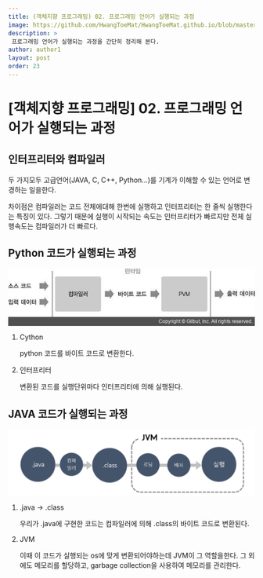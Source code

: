 ```yaml
---
title: (객체지향 프로그래밍) 02. 프로그래밍 언어가 실행되는 과정 
image: https://github.com/HwangToeMat/HwangToeMat.github.io/blob/master/Computer-Science/image/OOP/compile/img0.png?raw=true
description: >
 프로그래밍 언어가 실행되는 과정을 간단히 정리해 본다.
author: author1
layout: post
order: 23
---
```


# [객체지향 프로그래밍] 02. 프로그래밍 언어가 실행되는 과정

## 인터프리터와 컴파일러

두 가지모두 고급언어(JAVA, C, C++, Python...)를 기계가 이해할 수 있는 언어로 변경하는 일을한다.

차이점은 컴파일러는 코드 전체에대해 한번에 실행하고 인터프리터는 한 줄씩 실행한다는 특징이 있다. 그렇기 때문에 실행이 시작되는 속도는 인터프리터가 빠르지만 전체 실행속도는 컴파일러가 더 빠르다.

## Python 코드가 실행되는 과정

<img src="https://github.com/HwangToeMat/HwangToeMat.github.io/blob/master/Computer-Science/image/OOP/compile/img1.png?raw=true" style="max-width:100%;margin-left: auto; margin-right: auto; display: block;">

1. Cython

    python 코드를 바이트 코드로 변환한다.

2. 인터프리터

    변환된 코드를 실행단위마다 인터프리터에 의해 실행된다.

## JAVA 코드가 실행되는 과정

<img src="https://github.com/HwangToeMat/HwangToeMat.github.io/blob/master/Computer-Science/image/OOP/compile/img2.png?raw=true" style="max-width:100%;margin-left: auto; margin-right: auto; display: block;">

1. .java → .class

    우리가 .java에 구현한 코드는 컴파일러에 의해 .class의 바이트 코드로 변환된다. 

2. JVM

    이때 이 코드가 실행되는 os에 맞게 변환되어야하는데 JVM이 그 역할을한다. 그 외에도 메모리를 할당하고, garbage collection을 사용하여 메모리를 관리한다.

